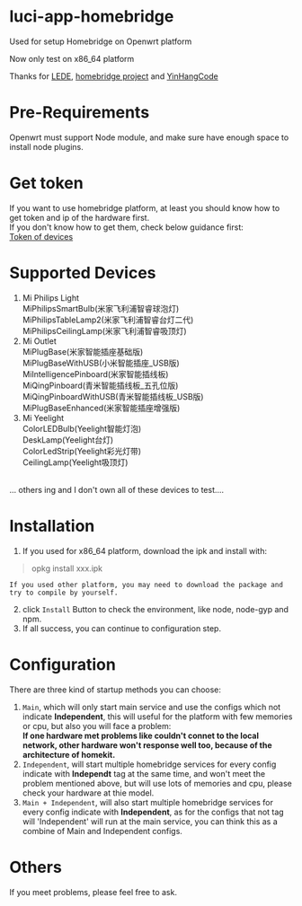 # luci-app-homebridge
Used for setup Homebridge on Openwrt platform

Now only test on x86_64 platform

Thanks for [LEDE](https://github.com/coolsnowwolf/lede), [homebridge project](https://github.com/nfarina/homebridge) and [YinHangCode](https://github.com/YinHangCode)

# Pre-Requirements
  Openwrt must support Node module, and make sure have enough space to install node plugins.

# Get token
  If you want to use homebridge platform, at least you should know how to get token and ip of the hardware first.<br>
  If you don't know how to get them, check below guidance first:<br>
  [Token of devices](https://homekit.loli.ren/docs/show/12)

# Supported Devices
1. Mi Philips Light<br>
  MiPhilipsSmartBulb(米家飞利浦智睿球泡灯)<br>
  MiPhilipsTableLamp2(米家飞利浦智睿台灯二代)<br>
  MiPhilipsCeilingLamp(米家飞利浦智睿吸顶灯)<br>
2. Mi Outlet<br>
  MiPlugBase(米家智能插座基础版)<br>
  MiPlugBaseWithUSB(小米智能插座_USB版)<br>
  MiIntelligencePinboard(米家智能插线板)<br>
  MiQingPinboard(青米智能插线板_五孔位版)<br>
  MiQingPinboardWithUSB(青米智能插线板_USB版)<br>
  MiPlugBaseEnhanced(米家智能插座增强版)<br>
3. Mi Yeelight<br>
  ColorLEDBulb(Yeelight智能灯泡)<br>
  DeskLamp(Yeelight台灯)<br>
  ColorLedStrip(Yeelight彩光灯带)<br>
  CeilingLamp(Yeelight吸顶灯)<br>
  <br>
... others ing and I don't own all of these devices to test....

# Installation
  1. If you used for x86_64 platform, download the ipk and install with:
  >opkg install xxx.ipk
  
    If you used other platform, you may need to download the package and try to compile by yourself.
  2. click `Install` Button to check the environment, like node, node-gyp and npm.
  3. If all success, you can continue to configuration step.
  
# Configuration
  There are three kind of startup methods you can choose:
  1. `Main`, which will only start main service and use the configs which not indicate **Independent**, this will useful for the platform with few memories or cpu, but also you will face a problem:<br>
    **If one hardware met problems like couldn't connet to the local network, other hardware won't response well too, because of the architecture of homekit.**
  2. `Independent`, will start multiple homebridge services for every config indicate with **Independt** tag at the same time, and won't meet the problem mentioned above, but will use lots of memories and cpu, please check your hardware at thie model.
  3. `Main + Independent`, will also start multiple homebridge services for every config indicate with **Independent**, as for the configs that not tag will 'Independent' will run at the main service, you can think this as a combine of Main and Independent configs.
  
# Others
  If you meet problems, please feel free to ask.
  
  
  
  
  
  
